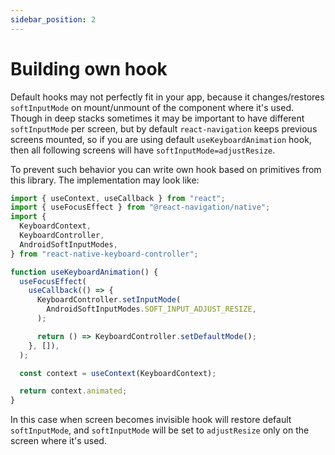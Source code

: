 ```yaml
---
sidebar_position: 2
---
```


# Building own hook

Default hooks may not perfectly fit in your app, because it changes/restores `softInputMode` on mount/unmount of the component where it's used. Though in deep stacks sometimes it may be important to have different `softInputMode` per screen, but by default `react-navigation` keeps previous screens mounted, so if you are using default `useKeyboardAnimation` hook, then all following screens will have `softInputMode=adjustResize`.

To prevent such behavior you can write own hook based on primitives from this library. The implementation may look like:

```ts
import { useContext, useCallback } from "react";
import { useFocusEffect } from "@react-navigation/native";
import {
  KeyboardContext,
  KeyboardController,
  AndroidSoftInputModes,
} from "react-native-keyboard-controller";

function useKeyboardAnimation() {
  useFocusEffect(
    useCallback(() => {
      KeyboardController.setInputMode(
        AndroidSoftInputModes.SOFT_INPUT_ADJUST_RESIZE,
      );

      return () => KeyboardController.setDefaultMode();
    }, []),
  );

  const context = useContext(KeyboardContext);

  return context.animated;
}
```

In this case when screen becomes invisible hook will restore default `softInputMode`, and `softInputMode` will be set to `adjustResize` only on the screen where it's used.
